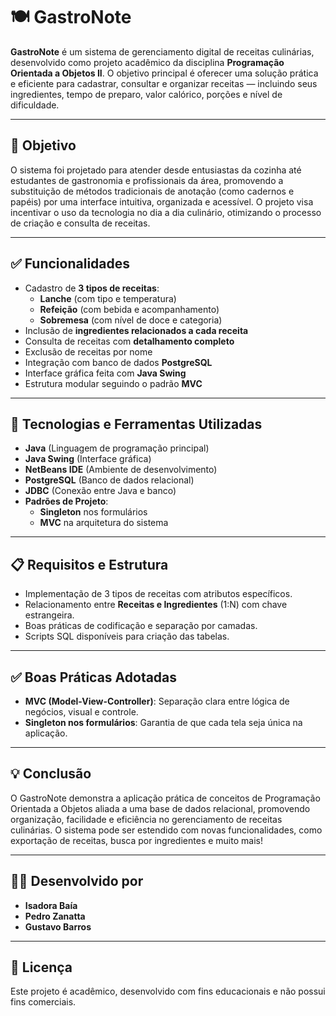 
# 🍽️ GastroNote

**GastroNote** é um sistema de gerenciamento digital de receitas culinárias, desenvolvido como projeto acadêmico da disciplina **Programação Orientada a Objetos II**. O objetivo principal é oferecer uma solução prática e eficiente para cadastrar, consultar e organizar receitas — incluindo seus ingredientes, tempo de preparo, valor calórico, porções e nível de dificuldade.

---

## 🎯 Objetivo

O sistema foi projetado para atender desde entusiastas da cozinha até estudantes de gastronomia e profissionais da área, promovendo a substituição de métodos tradicionais de anotação (como cadernos e papéis) por uma interface intuitiva, organizada e acessível. O projeto visa incentivar o uso da tecnologia no dia a dia culinário, otimizando o processo de criação e consulta de receitas.

---

## ✅ Funcionalidades

- Cadastro de **3 tipos de receitas**:
  - **Lanche** (com tipo e temperatura)
  - **Refeição** (com bebida e acompanhamento)
  - **Sobremesa** (com nível de doce e categoria)
- Inclusão de **ingredientes relacionados a cada receita**
- Consulta de receitas com **detalhamento completo**
- Exclusão de receitas por nome
- Integração com banco de dados **PostgreSQL**
- Interface gráfica feita com **Java Swing**
- Estrutura modular seguindo o padrão **MVC**

---

## 🧰 Tecnologias e Ferramentas Utilizadas

- **Java** (Linguagem de programação principal)
- **Java Swing** (Interface gráfica)
- **NetBeans IDE** (Ambiente de desenvolvimento)
- **PostgreSQL** (Banco de dados relacional)
- **JDBC** (Conexão entre Java e banco)
- **Padrões de Projeto**:
  - **Singleton** nos formulários
  - **MVC** na arquitetura do sistema

---

## 📋 Requisitos e Estrutura

- Implementação de 3 tipos de receitas com atributos específicos.
- Relacionamento entre **Receitas e Ingredientes** (1:N) com chave estrangeira.
- Boas práticas de codificação e separação por camadas.
- Scripts SQL disponíveis para criação das tabelas.

---

## ✅ Boas Práticas Adotadas

- **MVC (Model-View-Controller)**: Separação clara entre lógica de negócios, visual e controle.
- **Singleton nos formulários**: Garantia de que cada tela seja única na aplicação.

---

## 💡 Conclusão

O GastroNote demonstra a aplicação prática de conceitos de Programação Orientada a Objetos aliada a uma base de dados relacional, promovendo organização, facilidade e eficiência no gerenciamento de receitas culinárias. O sistema pode ser estendido com novas funcionalidades, como exportação de receitas, busca por ingredientes e muito mais!

---

## 👩‍💻 Desenvolvido por

- **Isadora Baía**  
- **Pedro Zanatta**  
- **Gustavo Barros**

---

## 📜 Licença

Este projeto é acadêmico, desenvolvido com fins educacionais e não possui fins comerciais.
